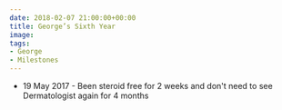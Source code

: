 ```yaml
---
date: 2018-02-07 21:00:00+00:00
title: George’s Sixth Year
image: 
tags:
- George
- Milestones 
---
```



  * 19 May 2017 - Been steroid free for 2 weeks and don't need to see
    Dermatologist again for 4 months